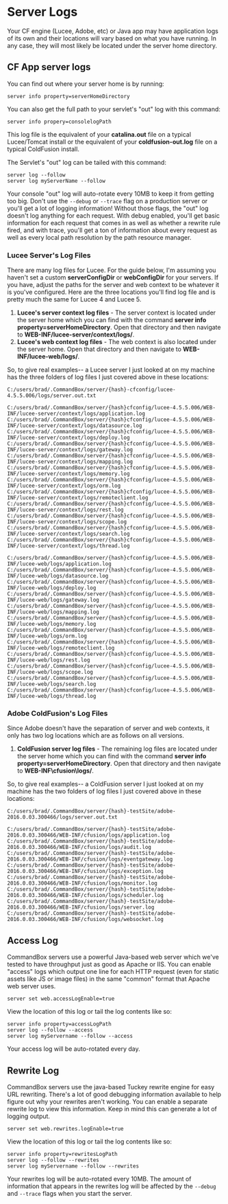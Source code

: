 # Server Logs

Your CF engine \(Lucee, Adobe, etc\) or Java app may have application logs of its own and their locations will vary based on what you have running. In any case, they will most likely be located under the server home directory.  

## CF App server logs

You can find out where your server home is by running:

```text
server info property=serverHomeDirectory
```

You can also get the full path to your servlet's "out" log with this command:

```text
server info propery=consolelogPath
```

This log file is the equivalent of your **catalina.out** file on a typical Lucee/Tomcat install or the equivalent of your **coldfusion-out.log** file on a typical ColdFusion install.

The Servlet's "out" log can be tailed with this command:

```text
server log --follow
server log myServerName --follow
```

Your console "out" log will auto-rotate every 10MB to keep it from getting too big.  Don't use the `--debug` or `--trace` flag on a production server or you'll get a lot of logging information!  Without those flags, the "out" log doesn't log anything for each request.  With debug enabled, you'll get basic information for each request that comes in as well as whether a rewrite rule fired, and with trace, you'll get a ton of information about every request as well as every local path resolution by the path resource manager.

### Lucee Server's Log Files

There are many log files for Lucee.  For the guide below, I'm assuming you haven't set a custom **serverConfigDir** or **webConfigDir** for your servers.  If you have, adjust the paths for the server and web context to be whatever it is you've configured.  Here are the three locations you'll find log file and is pretty much the same for Lucee 4 and Lucee 5.

1. **Lucee's server context log files** - The server context is located under the server home which you can find with the command **server info property=serverHomeDirectory**.  Open that directory and then navigate to **WEB-INF/lucee-server/context/logs/**.
2. **Lucee's web context log files** - The web context is also located under the server home.  Open that directory and then navigate to **WEB-INF/lucee-web/logs/**.

So, to give real examples-- a Lucee server I just looked at on my machine has the three folders of log files I just covered above in these locations:

```text
C:/users/brad/.CommandBox/server/{hash}-cfconfig/lucee-4.5.5.006/logs/server.out.txt

C:/users/brad/.CommandBox/server/{hash}cfconfig/lucee-4.5.5.006/WEB-INF/lucee-server/context/logs/application.log
C:/users/brad/.CommandBox/server/{hash}cfconfig/lucee-4.5.5.006/WEB-INF/lucee-server/context/logs/datasource.log
C:/users/brad/.CommandBox/server/{hash}cfconfig/lucee-4.5.5.006/WEB-INF/lucee-server/context/logs/deploy.log
C:/users/brad/.CommandBox/server/{hash}cfconfig/lucee-4.5.5.006/WEB-INF/lucee-server/context/logs/gateway.log
C:/users/brad/.CommandBox/server/{hash}cfconfig/lucee-4.5.5.006/WEB-INF/lucee-server/context/logs/mapping.log
C:/users/brad/.CommandBox/server/{hash}cfconfig/lucee-4.5.5.006/WEB-INF/lucee-server/context/logs/memory.log
C:/users/brad/.CommandBox/server/{hash}cfconfig/lucee-4.5.5.006/WEB-INF/lucee-server/context/logs/orm.log
C:/users/brad/.CommandBox/server/{hash}cfconfig/lucee-4.5.5.006/WEB-INF/lucee-server/context/logs/remoteclient.log
C:/users/brad/.CommandBox/server/{hash}cfconfig/lucee-4.5.5.006/WEB-INF/lucee-server/context/logs/rest.log
C:/users/brad/.CommandBox/server/{hash}cfconfig/lucee-4.5.5.006/WEB-INF/lucee-server/context/logs/scope.log
C:/users/brad/.CommandBox/server/{hash}cfconfig/lucee-4.5.5.006/WEB-INF/lucee-server/context/logs/search.log
C:/users/brad/.CommandBox/server/{hash}cfconfig/lucee-4.5.5.006/WEB-INF/lucee-server/context/logs/thread.log

C:/users/brad/.CommandBox/server/{hash}cfconfig/lucee-4.5.5.006/WEB-INF/lucee-web/logs/application.log
C:/users/brad/.CommandBox/server/{hash}cfconfig/lucee-4.5.5.006/WEB-INF/lucee-web/logs/datasource.log
C:/users/brad/.CommandBox/server/{hash}cfconfig/lucee-4.5.5.006/WEB-INF/lucee-web/logs/deploy.log
C:/users/brad/.CommandBox/server/{hash}cfconfig/lucee-4.5.5.006/WEB-INF/lucee-web/logs/gateway.log
C:/users/brad/.CommandBox/server/{hash}cfconfig/lucee-4.5.5.006/WEB-INF/lucee-web/logs/mapping.log
C:/users/brad/.CommandBox/server/{hash}cfconfig/lucee-4.5.5.006/WEB-INF/lucee-web/logs/memory.log
C:/users/brad/.CommandBox/server/{hash}cfconfig/lucee-4.5.5.006/WEB-INF/lucee-web/logs/orm.log
C:/users/brad/.CommandBox/server/{hash}cfconfig/lucee-4.5.5.006/WEB-INF/lucee-web/logs/remoteclient.log
C:/users/brad/.CommandBox/server/{hash}cfconfig/lucee-4.5.5.006/WEB-INF/lucee-web/logs/rest.log
C:/users/brad/.CommandBox/server/{hash}cfconfig/lucee-4.5.5.006/WEB-INF/lucee-web/logs/scope.log
C:/users/brad/.CommandBox/server/{hash}cfconfig/lucee-4.5.5.006/WEB-INF/lucee-web/logs/search.log
C:/users/brad/.CommandBox/server/{hash}cfconfig/lucee-4.5.5.006/WEB-INF/lucee-web/logs/thread.log
```

### Adobe ColdFusion's Log Files

Since Adobe doesn't have the separation of server and web contexts, it only has two log locations which are as follows on all versions.

1. **ColdFusion server log files** - The remaining log files are located under the server home which you can find with the command **server info property=serverHomeDirectory**.  Open that directory and then navigate to **WEB-INF\cfusion\logs/**.

So, to give real examples-- a ColdFusion server I just looked at on my machine has the two folders of log files I just covered above in these locations:

```text
C:/users/brad/.CommandBox/server/{hash}-testSite/adobe-2016.0.03.300466/logs/server.out.txt

C:/users/brad/.CommandBox/server/{hash}-testSite/adobe-2016.0.03.300466/WEB-INF/cfusion/logs/application.log
C:/users/brad/.CommandBox/server/{hash}-testSite/adobe-2016.0.03.300466/WEB-INF/cfusion/logs/audit.log
C:/users/brad/.CommandBox/server/{hash}-testSite/adobe-2016.0.03.300466/WEB-INF/cfusion/logs/eventgateway.log
C:/users/brad/.CommandBox/server/{hash}-testSite/adobe-2016.0.03.300466/WEB-INF/cfusion/logs/exception.log
C:/users/brad/.CommandBox/server/{hash}-testSite/adobe-2016.0.03.300466/WEB-INF/cfusion/logs/monitor.log
C:/users/brad/.CommandBox/server/{hash}-testSite/adobe-2016.0.03.300466/WEB-INF/cfusion/logs/scheduler.log
C:/users/brad/.CommandBox/server/{hash}-testSite/adobe-2016.0.03.300466/WEB-INF/cfusion/logs/server.log
C:/users/brad/.CommandBox/server/{hash}-testSite/adobe-2016.0.03.300466/WEB-INF/cfusion/logs/websocket.log
```

## Access Log

CommandBox servers use a powerful Java-based web server which we've tested to have throughput just as good as Apache or IIS.  You can enable "access" logs which output one line for each HTTP request \(even for static assets like JS or image files\) in the same "common" format that Apache web server uses.

```text
server set web.accessLogEnable=true
```

View the location of this log or tail the log contents like so:

```text
server info property=accessLogPath
server log --follow --access
server log myServername --follow --access
```

Your access log will be auto-rotated every day.

## Rewrite Log

CommandBox servers use the java-based Tuckey rewrite engine for easy URL rewriting.  There's a lot of good debugging information available to help figure out why your rewrites aren't working.  You can enable a separate rewrite log to view this information.  Keep in mind this can generate a lot of logging output.

```text
server set web.rewrites.logEnable=true
```

View the location of this log or tail the log contents like so:

```text
server info property=rewritesLogPath
server log --follow --rewrites
server log myServername --follow --rewrites
```

Your rewrites log will be auto-rotated every 10MB.  The amount of information that appears in the rewrites log will be affected by the `--debug` and `--trace` flags when you start the server.  

